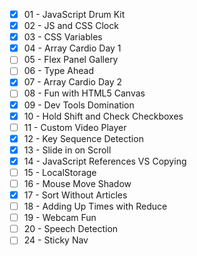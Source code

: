 - [x] 01 - JavaScript Drum Kit
- [x] 02 - JS and CSS Clock
- [x] 03 - CSS Variables
- [x] 04 - Array Cardio Day 1
- [ ] 05 - Flex Panel Gallery
- [ ] 06 - Type Ahead
- [x] 07 - Array Cardio Day 2
- [ ] 08 - Fun with HTML5 Canvas
- [x] 09 - Dev Tools Domination
- [x] 10 - Hold Shift and Check Checkboxes
- [ ] 11 - Custom Video Player
- [x] 12 - Key Sequence Detection
- [x] 13 - Slide in on Scroll
- [x] 14 - JavaScript References VS Copying
- [ ] 15 - LocalStorage
- [ ] 16 - Mouse Move Shadow
- [x] 17 - Sort Without Articles
- [ ] 18 - Adding Up Times with Reduce
- [ ] 19 - Webcam Fun
- [ ] 20 - Speech Detection
- [ ] 24 - Sticky Nav
